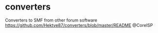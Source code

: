 # converters
Converters to SMF from other forum software
https://github.com/Hektve87/converters/blob/master/README
@CoreISP
